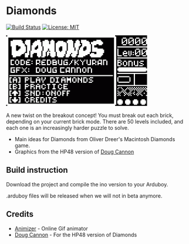 # Diamonds

[![Build Status](https://travis-ci.org/kyuranGames/diamonds.svg?branch=master)](https://travis-ci.org/travis-ci/travis-api) [![License: MIT](https://img.shields.io/badge/License-MIT-yellow.svg)](https://opensource.org/licenses/MIT)

![Screenshot](diamonds.gif)

A new twist on the breakout concept! You must break out each brick, depending on your current brick mode. 
There are 50 levels included, and each one is an increasingly harder puzzle to solve. 

- Main ideas for Diamonds from Oliver Dreer's Macintosh Diamonds game. 
- Graphics from the HP48 version of [Doug Cannon](http://www.oocities.org/doug_cannon/)

## Build instruction

Download the project and compile the ino version to your Arduboy.

.arduboy files will be released when we will not in beta anymore.


## Credits

- [Animizer](http://animizer.net/en/gif-apng-assembler) - Online Gif animator
- [Doug Cannon](http://www.oocities.org/doug_cannon/) - For the HP48 version of Diamonds
